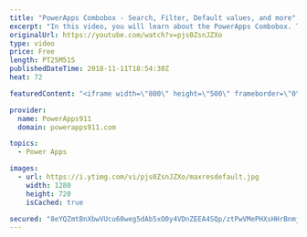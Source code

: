 ```yaml
---
title: "PowerApps Combobox - Search, Filter, Default values, and more"
excerpt: "In this video, you will learn about the PowerApps Combobox. There are examples for configuring, searching, filtering, selected vs. selecteditems, default vs defaultitems, datasources, items, and more. Lots of things to learn on this control  For more help check out PowerApps911 https://www.powerapps911.com"
originalUrl: https://youtube.com/watch?v=pjs0ZsnJZXo
type: video
price: Free
length: PT25M51S
publishedDateTime: 2018-11-11T18:54:30Z
heat: 72

featuredContent: "<iframe width=\"800\" height=\"500\" frameborder=\"0\" src=\"https://www.youtube.com/embed/pjs0ZsnJZXo\" allow=\"accelerometer; autoplay; encrypted-media; gyroscope; picture-in-picture\" allowfullscreen></iframe>"

provider:
  name: PowerApps911
  domain: powerapps911.com

topics:
  - Power Apps

images:
  - url: https://i.ytimg.com/vi/pjs0ZsnJZXo/maxresdefault.jpg
    width: 1280
    height: 720
    isCached: true

secured: "8eYQZmtBnXbwVUcu60weg5dAb5xO0y4VDnZEEA4SQp/ztPwVMePHXsHHrBnmjAd3pQ2YN6ZxDHBs1ajaFu/y2VNasnHF7M14AMCWH6ZffZBmE+4Fys0lzROCBndVjllj+5kozlgLc60DEYIqlmkfE0CHqiT4F5cTLuk+usPMFNygZ2tzvGFuG6iwyRvGrWz6/Aj4Sh+8o+4A3BJGVwTGkmzT8ZBtTJUJG4+BG7JfLcwKZbbBNW/LpLKEDKS9PlBcRkeTAJ1OIIADS5cId3YLCMvZuh9FbwxDWwSpbXjWFujGmPNbjn4FwcY0Qjb5SltGyqquEdgTLXe7z1jA/5X8vqEBTaQu1H18W4m6w5MQD5RVm7OSVStegdz+h047Ab/tNkC+gLgAIGl7QVCHmn0EgemiyMFWMMVVm1H81DIU0C4=;DccGuXHsdeAZMI8A9fXTrw=="
---
```


